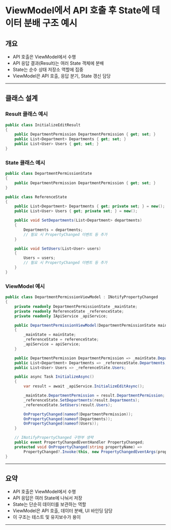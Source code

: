 
# ViewModel에서 API 호출 후 State에 데이터 분배 구조 예시

## 개요
- API 호출은 ViewModel에서 수행
- API 응답 결과(Result)는 여러 State 객체에 분배
- State는 순수 상태 저장소 역할에 집중
- ViewModel은 API 호출, 응답 분기, State 갱신 담당

---

## 클래스 설계

### Result 클래스 예시
```csharp
public class InitializeEditResult
{
    public DepartmentPermission DepartmentPermission { get; set; }
    public List<Department> Departments { get; set; }
    public List<User> Users { get; set; }
}
```

### State 클래스 예시

```csharp
public class DepartmentPermissionState
{
    public DepartmentPermission DepartmentPermission { get; set; }
}

public class ReferenceState
{
    public List<Department> Departments { get; private set; } = new();
    public List<User> Users { get; private set; } = new();

    public void SetDepartments(List<Department> departments)
    {
        Departments = departments;
        // 필요 시 PropertyChanged 이벤트 등 추가
    }

    public void SetUsers(List<User> users)
    {
        Users = users;
        // 필요 시 PropertyChanged 이벤트 등 추가
    }
}
```

### ViewModel 예시

```csharp
public class DepartmentPermissionViewModel : INotifyPropertyChanged
{
    private readonly DepartmentPermissionState _mainState;
    private readonly ReferenceState _referenceState;
    private readonly IApiService _apiService;

    public DepartmentPermissionViewModel(DepartmentPermissionState mainState, ReferenceState referenceState, IApiService apiService)
    {
        _mainState = mainState;
        _referenceState = referenceState;
        _apiService = apiService;
    }

    public DepartmentPermission DepartmentPermission => _mainState.DepartmentPermission;
    public List<Department> Departments => _referenceState.Departments;
    public List<User> Users => _referenceState.Users;

    public async Task InitializeAsync()
    {
        var result = await _apiService.InitializeEditAsync();

        _mainState.DepartmentPermission = result.DepartmentPermission;
        _referenceState.SetDepartments(result.Departments);
        _referenceState.SetUsers(result.Users);

        OnPropertyChanged(nameof(DepartmentPermission));
        OnPropertyChanged(nameof(Departments));
        OnPropertyChanged(nameof(Users));
    }

    // INotifyPropertyChanged 구현부 생략
    public event PropertyChangedEventHandler PropertyChanged;
    protected void OnPropertyChanged(string propertyName) =>
        PropertyChanged?.Invoke(this, new PropertyChangedEventArgs(propertyName));
}
```

---

## 요약
- API 호출은 ViewModel에서 수행
- API 응답은 여러 State에 나눠서 저장
- State는 단순히 데이터를 보관하는 역할
- ViewModel은 API 호출, 데이터 분배, UI 바인딩 담당
- 이 구조는 테스트 및 유지보수가 용이

---
